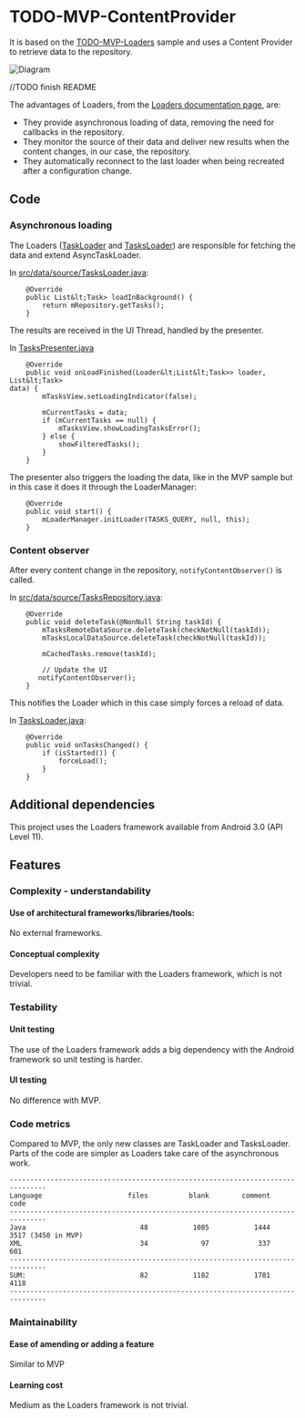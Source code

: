 # TODO-MVP-ContentProvider

It is based on the [TODO-MVP-Loaders](https://github.com/googlesamples/android-architecture/tree/master/todo-mvp-loaders) sample and uses a Content Provider to retrieve data to the repository.

<img src="https://github.com/googlesamples/android-architecture/wiki/images/mvp-contentproviders.png" alt="Diagram"/>

//TODO finish README

The advantages of Loaders, from the [Loaders documentation page](http://developer.android.com/guide/components/loaders.html), are:

  * They provide asynchronous loading of data, removing the need for callbacks in
the repository.
  * They monitor the source of their data and deliver new results when the content
changes, in our case, the repository.
  * They automatically reconnect to the last loader when being recreated after a
configuration change.

## Code

### Asynchronous loading

The Loaders ([TaskLoader](https://github.com/googlesamples/android-architecture/blob/master/todo-mvp-loaders/app/src/main/java/com/example/android/architecture/blueprints/todoapp/data/source/TaskLoader.java) and [TasksLoader](https://github.com/googlesamples/android-architecture/blob/master/todo-mvp-loaders/app/src/main/java/com/example/android/architecture/blueprints/todoapp/data/source/TasksLoader.java)) are responsible for fetching the data and extend AsyncTaskLoader. 

In [src/data/source/TasksLoader.java](https://github.com/googlesamples/android-architecture/blob/master/todo-mvp-loaders/app/src/main/java/com/example/android/architecture/blueprints/todoapp/data/source/TasksLoader.java):


```
    @Override
    public List&lt;Task> loadInBackground() {
        return mRepository.getTasks();
    }
```
The results are received in the UI Thread, handled by the presenter.

In [TasksPresenter.java](https://github.com/googlesamples/android-architecture/blob/master/todo-mvp-loaders/app/src/main/java/com/example/android/architecture/blueprints/todoapp/tasks/TasksPresenter.java)


```
    @Override
    public void onLoadFinished(Loader&lt;List&lt;Task>> loader, List&lt;Task>
data) {
        mTasksView.setLoadingIndicator(false);

        mCurrentTasks = data;
        if (mCurrentTasks == null) {
            mTasksView.showLoadingTasksError();
        } else {
            showFilteredTasks();
        }
    }
```
The presenter also triggers the loading the data, like in the MVP sample but in
this case it does it through the LoaderManager:


```
    @Override
    public void start() {
        mLoaderManager.initLoader(TASKS_QUERY, null, this);
    }
```
### Content observer

After every content change in the repository, <code>notifyContentObserver()</code> is called.

In [src/data/source/TasksRepository.java](https://github.com/googlesamples/android-architecture/blob/master/todo-mvp-loaders/app/src/main/java/com/example/android/architecture/blueprints/todoapp/data/source/TasksRepository.java):


```
    @Override
    public void deleteTask(@NonNull String taskId) {
        mTasksRemoteDataSource.deleteTask(checkNotNull(taskId));
        mTasksLocalDataSource.deleteTask(checkNotNull(taskId));

        mCachedTasks.remove(taskId);

        // Update the UI
       notifyContentObserver();
    }
```
This notifies the Loader which in this case simply forces a reload of data.

In [TasksLoader.java](https://github.com/googlesamples/android-architecture/blob/master/todo-mvp-loaders/app/src/main/java/com/example/android/architecture/blueprints/todoapp/data/source/TasksLoader.java):


```
    @Override
    public void onTasksChanged() {
        if (isStarted()) {
            forceLoad();
        }
    }
```
## Additional dependencies

This project uses the Loaders framework available from Android 3.0 (API Level
11).

## Features

### Complexity - understandability

#### Use of architectural frameworks/libraries/tools: 

No external frameworks. 

#### Conceptual complexity 

Developers need to be familiar with the Loaders framework, which is not
trivial.

### Testability

#### Unit testing

The use of the Loaders framework adds a big dependency with the Android
framework so unit testing is harder.

#### UI testing

No difference with MVP.

### Code metrics

Compared to MVP, the only new classes are TaskLoader and TasksLoader. Parts of
the code are simpler as Loaders take care of the asynchronous work. 


```
-------------------------------------------------------------------------------
Language                     files          blank        comment           code
-------------------------------------------------------------------------------
Java                            48           1085           1444           3517 (3450 in MVP)
XML                             34             97            337            601
-------------------------------------------------------------------------------
SUM:                            82           1182           1781           4118
-------------------------------------------------------------------------------

```
### Maintainability

#### Ease of amending or adding a feature

Similar to MVP

#### Learning cost

Medium as the Loaders framework is not trivial.

